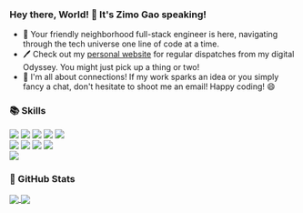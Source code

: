 ### Hey there, World! 👋 It's Zimo Gao speaking! 

- 🚀 Your friendly neighborhood full-stack engineer is here, navigating through the tech universe one line of code at a time.
- 🖊️ Check out my [personal website](https://zimo1412.github.io/) for regular dispatches from my digital Odyssey. You might just pick up a thing or two!
- 💌 I'm all about connections! If my work sparks an idea or you simply fancy a chat, don't hesitate to shoot me an email! Happy coding! 😄


### 📚 Skills
<div>
  <img src="https://img.shields.io/badge/Go-00ADD8?style=for-the-badge&logo=go&logoColor=white" />
  <img src="https://img.shields.io/badge/C-00599C?style=for-the-badge&logo=c&logoColor=white" />
  <img src="https://img.shields.io/badge/C%2B%2B-00599C?style=for-the-badge&logo=c%2B%2B&logoColor=white" />
  <img src="https://img.shields.io/badge/Java-ED8B00?style=for-the-badge&logo=java&logoColor=white" />
  <img src="https://img.shields.io/badge/Python-FFD43B?style=for-the-badge&logo=python&logoColor=blue" />
</div>
<div>
  <img src="https://img.shields.io/badge/JavaScript-323330?style=for-the-badge&logo=javascript&logoColor=F7DF1E" />
  <img src="https://img.shields.io/badge/HTML5-E34F26?style=for-the-badge&logo=html5&logoColor=white" />
  <img src="https://img.shields.io/badge/CSS3-1572B6?style=for-the-badge&logo=css3&logoColor=white" />
  <img src="https://img.shields.io/badge/React-20232A?style=for-the-badge&logo=react&logoColor=61DAFB" />
</div>
<div>
  <img src="https://img.shields.io/badge/Hugo-FF4088?style=for-the-badge&logo=hugo&logoColor=white" />
  <imh src="https://img.shields.io/badge/Hexo-0E83CD?style=for-the-badge&logo=hexo&logoColor=white" />
</div>

### 🌟 GitHub Stats
<div>
  <a href="https://github.com/zimo1412">
    <img align=center src="https://github-readme-stats.vercel.app/api?username=zimo1412&show_icons=true&count_private=true&include_all_commits=true&hide_title=false"/>
  </a>
  <a href="https://github.com/zimo1412">
    <img align=center src="https://github-readme-stats.vercel.app/api/top-langs/?username=zimo1412&layout=compact&hide_title=false&card_width=350" />
  </a>
</div>
